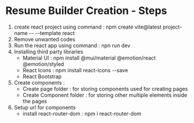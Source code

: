 # Resume Builder Creation - Steps

1. create react project using command : npm create vite@latest project-name -- --template react
2. Remove unwanted codes
3. Run the react app using command : npn run dev
4. Installing third party libraries
   - Material UI : npm install @mui/material @emotion/react @emotion/styled
   - React Icons : npm install react-icons --save
   - React Bootstrap
5. Create components :
   - Create page folder : for storing components used for creating pages 
   - Create Component folder : for storing other multiple elements inside the pages
6. Setup url for components
   - install react-router-dom : npm i react-router-dom 
   
